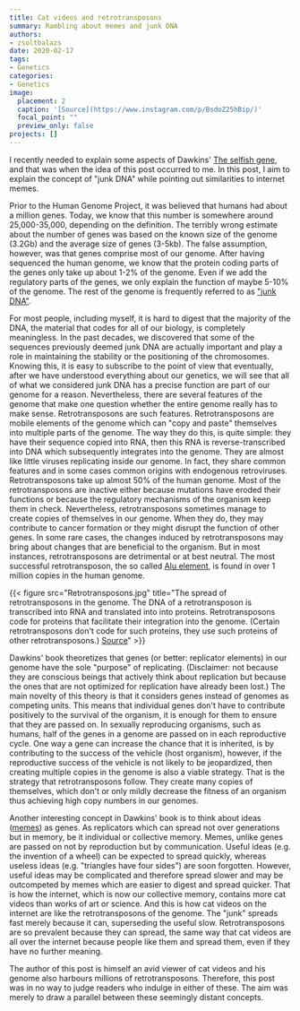 ```yaml
---
title: Cat videos and retrotransposons
summary: Rambling about memes and junk DNA
authors: 
- zsoltbalazs
date: 2020-02-17
tags: 
- Genetics
categories:
- Genetics
image:
  placement: 2
  caption: '[Source](https://www.instagram.com/p/BsdoZ25hBip/)'
  focal_point: ""
  preview_only: false
projects: []
---
```


I recently needed to explain some aspects of Dawkins' [The selfish gene](https://en.wikipedia.org/wiki/The_Selfish_Gene), and that was when the idea of this post occurred to me. In this post, I aim to explain the concept of "junk DNA" while pointing out similarities to internet memes.

Prior to the Human Genome Project, it was believed that humans had about a million genes. Today, we know that this number is somewhere around 25,000-35,000, depending on the definition. The terribly wrong estimate about the number of genes was based on the known size of the genome (3.2Gb) and the average size of genes (3-5kb). The false assumption, however, was that genes comprise most of our genome. After having sequenced the human genome, we know that the protein coding parts of the genes only take up about 1-2% of the genome. Even if we add the regulatory parts of the genes, we only explain the function of maybe 5-10% of the genome. The rest of the genome is frequently referred to as ["junk DNA"](https://en.wikipedia.org/wiki/Non-coding_DNA).

For most people, including myself, it is hard to digest that the majority of the DNA, the material that codes for all of our biology, is completely meaningless. In the past decades, we discovered that some of the sequences previously deemed junk DNA are actually important and play a role in maintaining the stability or the positioning of the chromosomes. Knowing this, it is easy to subscribe to the point of view that eventually, after we have understood everything about our genetics, we will see that all of what we considered junk DNA has a precise function are part of our genome for a reason. Nevertheless, there are several features of the genome that make one question whether the entire genome really has to make sense. Retrotransposons are such features. Retrotransposons are mobile elements of the genome which can "copy and paste" themselves into multiple parts of the genome. The way they do this, is quite simple: they have their sequence copied into RNA, then this RNA is reverse-transcribed into DNA which subsequently integrates into the genome. They are almost like little viruses replicating inside our genome. In fact, they share common features and in some cases common origins with endogenous retroviruses. Retrotransposons take up almost 50% of the human genome. Most of the retrotransposons are inactive either because mutations have eroded their functions or because the regulatory mechanisms of the organism keep them in check. Nevertheless, retrotransposons sometimes manage to create copies of themselves in our genome. When they do, they may contribute to cancer formation or they might disrupt the function of other genes. In some rare cases, the changes induced by retrotransposons may bring about changes that are beneficial to the organism. But in most instances, retrotransposons are detrimental or at best neutral. The most successful retrotransposon, the so called [Alu element](https://en.wikipedia.org/wiki/Alu_element), is found in over 1 million copies in the human genome.

{{< figure src="Retrotransposons.jpg" title="The spread of retrotransposons in the genome. The DNA of a retrotransposon is transcribed into RNA and translated into into proteins. Retrotransposons code for proteins that facilitate their integration into the genome. (Certain retrotransposons don't code for such proteins, they use such proteins of other retrotransposons.) [Source](https://upload.wikimedia.org/wikipedia/commons/a/a0/Retrotransposons.png)" >}}

Dawkins' book theoretizes that genes (or better: replicator elements) in our genome have the sole "purpose" of replicating. (Disclaimer: not because they are conscious beings that actively think about replication but because the ones that are not optimized for replication have already been lost.) The main novelty of this theory is that it considers genes instead of genomes as competing units. This means that individual genes don't have to contribute positively to the survival of the organism, it is enough for them to ensure that they are passed on. In sexually reproducing organisms, such as humans, half of the genes in a genome are passed on in each reproductive cycle. One way a gene can increase the chance that it is inherited, is by contributing to the success of the vehicle (host organism), however, if the reproductive success of the vehicle is not likely to be jeopardized, then creating multiple copies in the genome is also a viable strategy. That is the strategy that retrotransposons follow. They create many copies of themselves, which don't or only mildly decrease the fitness of an organism thus achieving high copy numbers in our genomes.

Another interesting concept in Dawkins' book is to think about ideas ([memes](https://en.wikipedia.org/wiki/Meme)) as genes. As replicators which can spread not over generations but in memory, be it individual or collective memory. Memes, unlike genes are passed on not by reproduction but by communication. Useful ideas (e.g. the invention of a wheel) can be expected to spread quickly, whereas useless ideas (e.g. "triangles have four sides") are soon forgotten. However, useful ideas may be complicated and therefore spread slower and may be outcompeted by memes which are easier to digest and spread  quicker. That is how the internet, which is now our collective memory, contains more cat videos than works of art or science. And this is how cat videos on the internet are like the retrotransposons of the genome. The "junk" spreads fast merely because it can, superseding the useful slow. Retrotransposons are so prevalent because they can spread, the same way that cat videos are all over the internet because people like them and spread them, even if they have no further meaning.

The author of this post is himself an avid viewer of cat videos and his genome also harbours millions of retrotransposons. Therefore, this post was in no way to judge readers who indulge in either of these. The aim was merely to draw a parallel between these seemingly distant concepts.
